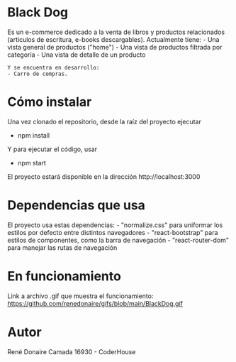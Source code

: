# Black Dog
Es un e-commerce dedicado a la venta de libros y productos relacionados (artículos de escritura, e-books descargables).
Actualmente tiene:
    - Una vista general de productos ("home")
    - Una vista de productos filtrada por categoría
    - Una vista de detalle de un producto

    Y se encuentra en desarrollo:
    - Carro de compras.


# Cómo instalar
Una vez clonado el repositorio, desde la raíz del proyecto ejecutar
- npm install

Y para ejecutar el código, usar
- npm start

El proyecto estará disponible en la dirección http://localhost:3000


# Dependencias que usa
El proyecto usa estas dependencias:
    - "normalize.css" para uniformar los estilos por defecto entre distintos navegadores
    - "react-bootstrap" para estilos de componentes, como la barra de navegación
    - "react-router-dom" para manejar las rutas de navegación


# En funcionamiento
Link a archivo .gif que muestra el funcionamiento:
https://github.com/renedonaire/gifs/blob/main/BlackDog.gif


# Autor
René Donaire
Camada 16930 - CoderHouse